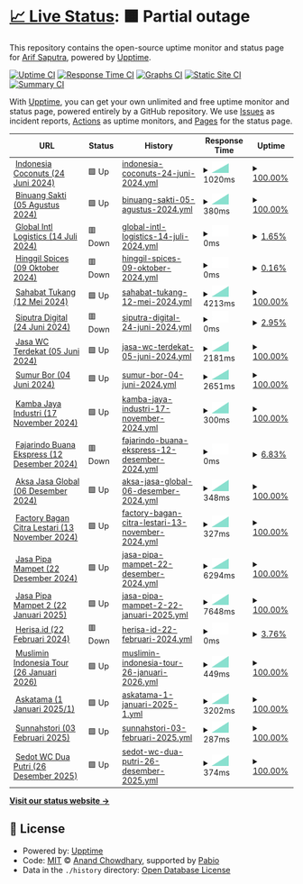 # [📈 Live Status](https://mrays.github.io/status): <!--live status--> **🟧 Partial outage**

This repository contains the open-source uptime monitor and status page for [Arif Saputra](https://mrays.github.io/status), powered by [Upptime](https://github.com/upptime/upptime).

[![Uptime CI](https://github.com/mrays/status/workflows/Uptime%20CI/badge.svg)](https://github.com/mrays/status/actions?query=workflow%3A%22Uptime+CI%22)
[![Response Time CI](https://github.com/mrays/status/workflows/Response%20Time%20CI/badge.svg)](https://github.com/mrays/status/actions?query=workflow%3A%22Response+Time+CI%22)
[![Graphs CI](https://github.com/mrays/status/workflows/Graphs%20CI/badge.svg)](https://github.com/mrays/status/actions?query=workflow%3A%22Graphs+CI%22)
[![Static Site CI](https://github.com/mrays/status/workflows/Static%20Site%20CI/badge.svg)](https://github.com/mrays/status/actions?query=workflow%3A%22Static+Site+CI%22)
[![Summary CI](https://github.com/mrays/status/workflows/Summary%20CI/badge.svg)](https://github.com/mrays/status/actions?query=workflow%3A%22Summary+CI%22)

With [Upptime](https://upptime.js.org), you can get your own unlimited and free uptime monitor and status page, powered entirely by a GitHub repository. We use [Issues](https://github.com/mrays/status/issues) as incident reports, [Actions](https://github.com/mrays/status/actions) as uptime monitors, and [Pages](https://mrays.github.io/status) for the status page.

<!--start: status pages-->
<!-- This summary is generated by Upptime (https://github.com/upptime/upptime) -->
<!-- Do not edit this manually, your changes will be overwritten -->
<!-- prettier-ignore -->
| URL | Status | History | Response Time | Uptime |
| --- | ------ | ------- | ------------- | ------ |
| <img alt="" src="https://icons.duckduckgo.com/ip3/indonesiacoconuts.com.ico" height="13"> [Indonesia Coconuts (24 Juni 2024)](https://indonesiacoconuts.com) | 🟩 Up | [indonesia-coconuts-24-juni-2024.yml](https://github.com/mrays/status/commits/HEAD/history/indonesia-coconuts-24-juni-2024.yml) | <details><summary><img alt="Response time graph" src="./graphs/indonesia-coconuts-24-juni-2024/response-time-week.png" height="20"> 1020ms</summary><br><a href="https://mrays.github.io/status/history/indonesia-coconuts-24-juni-2024"><img alt="Response time 1020" src="https://img.shields.io/endpoint?url=https%3A%2F%2Fraw.githubusercontent.com%2Fmrays%2Fstatus%2FHEAD%2Fapi%2Findonesia-coconuts-24-juni-2024%2Fresponse-time.json"></a><br><a href="https://mrays.github.io/status/history/indonesia-coconuts-24-juni-2024"><img alt="24-hour response time 1020" src="https://img.shields.io/endpoint?url=https%3A%2F%2Fraw.githubusercontent.com%2Fmrays%2Fstatus%2FHEAD%2Fapi%2Findonesia-coconuts-24-juni-2024%2Fresponse-time-day.json"></a><br><a href="https://mrays.github.io/status/history/indonesia-coconuts-24-juni-2024"><img alt="7-day response time 1020" src="https://img.shields.io/endpoint?url=https%3A%2F%2Fraw.githubusercontent.com%2Fmrays%2Fstatus%2FHEAD%2Fapi%2Findonesia-coconuts-24-juni-2024%2Fresponse-time-week.json"></a><br><a href="https://mrays.github.io/status/history/indonesia-coconuts-24-juni-2024"><img alt="30-day response time 1020" src="https://img.shields.io/endpoint?url=https%3A%2F%2Fraw.githubusercontent.com%2Fmrays%2Fstatus%2FHEAD%2Fapi%2Findonesia-coconuts-24-juni-2024%2Fresponse-time-month.json"></a><br><a href="https://mrays.github.io/status/history/indonesia-coconuts-24-juni-2024"><img alt="1-year response time 1020" src="https://img.shields.io/endpoint?url=https%3A%2F%2Fraw.githubusercontent.com%2Fmrays%2Fstatus%2FHEAD%2Fapi%2Findonesia-coconuts-24-juni-2024%2Fresponse-time-year.json"></a></details> | <details><summary><a href="https://mrays.github.io/status/history/indonesia-coconuts-24-juni-2024">100.00%</a></summary><a href="https://mrays.github.io/status/history/indonesia-coconuts-24-juni-2024"><img alt="All-time uptime 100.00%" src="https://img.shields.io/endpoint?url=https%3A%2F%2Fraw.githubusercontent.com%2Fmrays%2Fstatus%2FHEAD%2Fapi%2Findonesia-coconuts-24-juni-2024%2Fuptime.json"></a><br><a href="https://mrays.github.io/status/history/indonesia-coconuts-24-juni-2024"><img alt="24-hour uptime 100.00%" src="https://img.shields.io/endpoint?url=https%3A%2F%2Fraw.githubusercontent.com%2Fmrays%2Fstatus%2FHEAD%2Fapi%2Findonesia-coconuts-24-juni-2024%2Fuptime-day.json"></a><br><a href="https://mrays.github.io/status/history/indonesia-coconuts-24-juni-2024"><img alt="7-day uptime 100.00%" src="https://img.shields.io/endpoint?url=https%3A%2F%2Fraw.githubusercontent.com%2Fmrays%2Fstatus%2FHEAD%2Fapi%2Findonesia-coconuts-24-juni-2024%2Fuptime-week.json"></a><br><a href="https://mrays.github.io/status/history/indonesia-coconuts-24-juni-2024"><img alt="30-day uptime 100.00%" src="https://img.shields.io/endpoint?url=https%3A%2F%2Fraw.githubusercontent.com%2Fmrays%2Fstatus%2FHEAD%2Fapi%2Findonesia-coconuts-24-juni-2024%2Fuptime-month.json"></a><br><a href="https://mrays.github.io/status/history/indonesia-coconuts-24-juni-2024"><img alt="1-year uptime 100.00%" src="https://img.shields.io/endpoint?url=https%3A%2F%2Fraw.githubusercontent.com%2Fmrays%2Fstatus%2FHEAD%2Fapi%2Findonesia-coconuts-24-juni-2024%2Fuptime-year.json"></a></details>
| <img alt="" src="https://icons.duckduckgo.com/ip3/binuangsaktiperkasa.com.ico" height="13"> [Binuang Sakti (05 Agustus 2024)](https://binuangsaktiperkasa.com/) | 🟩 Up | [binuang-sakti-05-agustus-2024.yml](https://github.com/mrays/status/commits/HEAD/history/binuang-sakti-05-agustus-2024.yml) | <details><summary><img alt="Response time graph" src="./graphs/binuang-sakti-05-agustus-2024/response-time-week.png" height="20"> 380ms</summary><br><a href="https://mrays.github.io/status/history/binuang-sakti-05-agustus-2024"><img alt="Response time 380" src="https://img.shields.io/endpoint?url=https%3A%2F%2Fraw.githubusercontent.com%2Fmrays%2Fstatus%2FHEAD%2Fapi%2Fbinuang-sakti-05-agustus-2024%2Fresponse-time.json"></a><br><a href="https://mrays.github.io/status/history/binuang-sakti-05-agustus-2024"><img alt="24-hour response time 380" src="https://img.shields.io/endpoint?url=https%3A%2F%2Fraw.githubusercontent.com%2Fmrays%2Fstatus%2FHEAD%2Fapi%2Fbinuang-sakti-05-agustus-2024%2Fresponse-time-day.json"></a><br><a href="https://mrays.github.io/status/history/binuang-sakti-05-agustus-2024"><img alt="7-day response time 380" src="https://img.shields.io/endpoint?url=https%3A%2F%2Fraw.githubusercontent.com%2Fmrays%2Fstatus%2FHEAD%2Fapi%2Fbinuang-sakti-05-agustus-2024%2Fresponse-time-week.json"></a><br><a href="https://mrays.github.io/status/history/binuang-sakti-05-agustus-2024"><img alt="30-day response time 380" src="https://img.shields.io/endpoint?url=https%3A%2F%2Fraw.githubusercontent.com%2Fmrays%2Fstatus%2FHEAD%2Fapi%2Fbinuang-sakti-05-agustus-2024%2Fresponse-time-month.json"></a><br><a href="https://mrays.github.io/status/history/binuang-sakti-05-agustus-2024"><img alt="1-year response time 380" src="https://img.shields.io/endpoint?url=https%3A%2F%2Fraw.githubusercontent.com%2Fmrays%2Fstatus%2FHEAD%2Fapi%2Fbinuang-sakti-05-agustus-2024%2Fresponse-time-year.json"></a></details> | <details><summary><a href="https://mrays.github.io/status/history/binuang-sakti-05-agustus-2024">100.00%</a></summary><a href="https://mrays.github.io/status/history/binuang-sakti-05-agustus-2024"><img alt="All-time uptime 100.00%" src="https://img.shields.io/endpoint?url=https%3A%2F%2Fraw.githubusercontent.com%2Fmrays%2Fstatus%2FHEAD%2Fapi%2Fbinuang-sakti-05-agustus-2024%2Fuptime.json"></a><br><a href="https://mrays.github.io/status/history/binuang-sakti-05-agustus-2024"><img alt="24-hour uptime 100.00%" src="https://img.shields.io/endpoint?url=https%3A%2F%2Fraw.githubusercontent.com%2Fmrays%2Fstatus%2FHEAD%2Fapi%2Fbinuang-sakti-05-agustus-2024%2Fuptime-day.json"></a><br><a href="https://mrays.github.io/status/history/binuang-sakti-05-agustus-2024"><img alt="7-day uptime 100.00%" src="https://img.shields.io/endpoint?url=https%3A%2F%2Fraw.githubusercontent.com%2Fmrays%2Fstatus%2FHEAD%2Fapi%2Fbinuang-sakti-05-agustus-2024%2Fuptime-week.json"></a><br><a href="https://mrays.github.io/status/history/binuang-sakti-05-agustus-2024"><img alt="30-day uptime 100.00%" src="https://img.shields.io/endpoint?url=https%3A%2F%2Fraw.githubusercontent.com%2Fmrays%2Fstatus%2FHEAD%2Fapi%2Fbinuang-sakti-05-agustus-2024%2Fuptime-month.json"></a><br><a href="https://mrays.github.io/status/history/binuang-sakti-05-agustus-2024"><img alt="1-year uptime 100.00%" src="https://img.shields.io/endpoint?url=https%3A%2F%2Fraw.githubusercontent.com%2Fmrays%2Fstatus%2FHEAD%2Fapi%2Fbinuang-sakti-05-agustus-2024%2Fuptime-year.json"></a></details>
| <img alt="" src="https://icons.duckduckgo.com/ip3/globalintllogistics.com.ico" height="13"> [Global Intl Logistics (14 Juli 2024)](https://globalintllogistics.com) | 🟥 Down | [global-intl-logistics-14-juli-2024.yml](https://github.com/mrays/status/commits/HEAD/history/global-intl-logistics-14-juli-2024.yml) | <details><summary><img alt="Response time graph" src="./graphs/global-intl-logistics-14-juli-2024/response-time-week.png" height="20"> 0ms</summary><br><a href="https://mrays.github.io/status/history/global-intl-logistics-14-juli-2024"><img alt="Response time 0" src="https://img.shields.io/endpoint?url=https%3A%2F%2Fraw.githubusercontent.com%2Fmrays%2Fstatus%2FHEAD%2Fapi%2Fglobal-intl-logistics-14-juli-2024%2Fresponse-time.json"></a><br><a href="https://mrays.github.io/status/history/global-intl-logistics-14-juli-2024"><img alt="24-hour response time 0" src="https://img.shields.io/endpoint?url=https%3A%2F%2Fraw.githubusercontent.com%2Fmrays%2Fstatus%2FHEAD%2Fapi%2Fglobal-intl-logistics-14-juli-2024%2Fresponse-time-day.json"></a><br><a href="https://mrays.github.io/status/history/global-intl-logistics-14-juli-2024"><img alt="7-day response time 0" src="https://img.shields.io/endpoint?url=https%3A%2F%2Fraw.githubusercontent.com%2Fmrays%2Fstatus%2FHEAD%2Fapi%2Fglobal-intl-logistics-14-juli-2024%2Fresponse-time-week.json"></a><br><a href="https://mrays.github.io/status/history/global-intl-logistics-14-juli-2024"><img alt="30-day response time 0" src="https://img.shields.io/endpoint?url=https%3A%2F%2Fraw.githubusercontent.com%2Fmrays%2Fstatus%2FHEAD%2Fapi%2Fglobal-intl-logistics-14-juli-2024%2Fresponse-time-month.json"></a><br><a href="https://mrays.github.io/status/history/global-intl-logistics-14-juli-2024"><img alt="1-year response time 0" src="https://img.shields.io/endpoint?url=https%3A%2F%2Fraw.githubusercontent.com%2Fmrays%2Fstatus%2FHEAD%2Fapi%2Fglobal-intl-logistics-14-juli-2024%2Fresponse-time-year.json"></a></details> | <details><summary><a href="https://mrays.github.io/status/history/global-intl-logistics-14-juli-2024">1.65%</a></summary><a href="https://mrays.github.io/status/history/global-intl-logistics-14-juli-2024"><img alt="All-time uptime 1.65%" src="https://img.shields.io/endpoint?url=https%3A%2F%2Fraw.githubusercontent.com%2Fmrays%2Fstatus%2FHEAD%2Fapi%2Fglobal-intl-logistics-14-juli-2024%2Fuptime.json"></a><br><a href="https://mrays.github.io/status/history/global-intl-logistics-14-juli-2024"><img alt="24-hour uptime 1.65%" src="https://img.shields.io/endpoint?url=https%3A%2F%2Fraw.githubusercontent.com%2Fmrays%2Fstatus%2FHEAD%2Fapi%2Fglobal-intl-logistics-14-juli-2024%2Fuptime-day.json"></a><br><a href="https://mrays.github.io/status/history/global-intl-logistics-14-juli-2024"><img alt="7-day uptime 1.65%" src="https://img.shields.io/endpoint?url=https%3A%2F%2Fraw.githubusercontent.com%2Fmrays%2Fstatus%2FHEAD%2Fapi%2Fglobal-intl-logistics-14-juli-2024%2Fuptime-week.json"></a><br><a href="https://mrays.github.io/status/history/global-intl-logistics-14-juli-2024"><img alt="30-day uptime 1.65%" src="https://img.shields.io/endpoint?url=https%3A%2F%2Fraw.githubusercontent.com%2Fmrays%2Fstatus%2FHEAD%2Fapi%2Fglobal-intl-logistics-14-juli-2024%2Fuptime-month.json"></a><br><a href="https://mrays.github.io/status/history/global-intl-logistics-14-juli-2024"><img alt="1-year uptime 1.65%" src="https://img.shields.io/endpoint?url=https%3A%2F%2Fraw.githubusercontent.com%2Fmrays%2Fstatus%2FHEAD%2Fapi%2Fglobal-intl-logistics-14-juli-2024%2Fuptime-year.json"></a></details>
| <img alt="" src="https://icons.duckduckgo.com/ip3/hinggil-spices.com.ico" height="13"> [Hinggil Spices (09 Oktober 2024)](https://hinggil-spices.com) | 🟥 Down | [hinggil-spices-09-oktober-2024.yml](https://github.com/mrays/status/commits/HEAD/history/hinggil-spices-09-oktober-2024.yml) | <details><summary><img alt="Response time graph" src="./graphs/hinggil-spices-09-oktober-2024/response-time-week.png" height="20"> 0ms</summary><br><a href="https://mrays.github.io/status/history/hinggil-spices-09-oktober-2024"><img alt="Response time 0" src="https://img.shields.io/endpoint?url=https%3A%2F%2Fraw.githubusercontent.com%2Fmrays%2Fstatus%2FHEAD%2Fapi%2Fhinggil-spices-09-oktober-2024%2Fresponse-time.json"></a><br><a href="https://mrays.github.io/status/history/hinggil-spices-09-oktober-2024"><img alt="24-hour response time 0" src="https://img.shields.io/endpoint?url=https%3A%2F%2Fraw.githubusercontent.com%2Fmrays%2Fstatus%2FHEAD%2Fapi%2Fhinggil-spices-09-oktober-2024%2Fresponse-time-day.json"></a><br><a href="https://mrays.github.io/status/history/hinggil-spices-09-oktober-2024"><img alt="7-day response time 0" src="https://img.shields.io/endpoint?url=https%3A%2F%2Fraw.githubusercontent.com%2Fmrays%2Fstatus%2FHEAD%2Fapi%2Fhinggil-spices-09-oktober-2024%2Fresponse-time-week.json"></a><br><a href="https://mrays.github.io/status/history/hinggil-spices-09-oktober-2024"><img alt="30-day response time 0" src="https://img.shields.io/endpoint?url=https%3A%2F%2Fraw.githubusercontent.com%2Fmrays%2Fstatus%2FHEAD%2Fapi%2Fhinggil-spices-09-oktober-2024%2Fresponse-time-month.json"></a><br><a href="https://mrays.github.io/status/history/hinggil-spices-09-oktober-2024"><img alt="1-year response time 0" src="https://img.shields.io/endpoint?url=https%3A%2F%2Fraw.githubusercontent.com%2Fmrays%2Fstatus%2FHEAD%2Fapi%2Fhinggil-spices-09-oktober-2024%2Fresponse-time-year.json"></a></details> | <details><summary><a href="https://mrays.github.io/status/history/hinggil-spices-09-oktober-2024">0.16%</a></summary><a href="https://mrays.github.io/status/history/hinggil-spices-09-oktober-2024"><img alt="All-time uptime 0.16%" src="https://img.shields.io/endpoint?url=https%3A%2F%2Fraw.githubusercontent.com%2Fmrays%2Fstatus%2FHEAD%2Fapi%2Fhinggil-spices-09-oktober-2024%2Fuptime.json"></a><br><a href="https://mrays.github.io/status/history/hinggil-spices-09-oktober-2024"><img alt="24-hour uptime 0.16%" src="https://img.shields.io/endpoint?url=https%3A%2F%2Fraw.githubusercontent.com%2Fmrays%2Fstatus%2FHEAD%2Fapi%2Fhinggil-spices-09-oktober-2024%2Fuptime-day.json"></a><br><a href="https://mrays.github.io/status/history/hinggil-spices-09-oktober-2024"><img alt="7-day uptime 0.16%" src="https://img.shields.io/endpoint?url=https%3A%2F%2Fraw.githubusercontent.com%2Fmrays%2Fstatus%2FHEAD%2Fapi%2Fhinggil-spices-09-oktober-2024%2Fuptime-week.json"></a><br><a href="https://mrays.github.io/status/history/hinggil-spices-09-oktober-2024"><img alt="30-day uptime 0.16%" src="https://img.shields.io/endpoint?url=https%3A%2F%2Fraw.githubusercontent.com%2Fmrays%2Fstatus%2FHEAD%2Fapi%2Fhinggil-spices-09-oktober-2024%2Fuptime-month.json"></a><br><a href="https://mrays.github.io/status/history/hinggil-spices-09-oktober-2024"><img alt="1-year uptime 0.16%" src="https://img.shields.io/endpoint?url=https%3A%2F%2Fraw.githubusercontent.com%2Fmrays%2Fstatus%2FHEAD%2Fapi%2Fhinggil-spices-09-oktober-2024%2Fuptime-year.json"></a></details>
| <img alt="" src="https://icons.duckduckgo.com/ip3/sahabattukang.id.ico" height="13"> [Sahabat Tukang (12 Mei 2024)](https://sahabattukang.id) | 🟩 Up | [sahabat-tukang-12-mei-2024.yml](https://github.com/mrays/status/commits/HEAD/history/sahabat-tukang-12-mei-2024.yml) | <details><summary><img alt="Response time graph" src="./graphs/sahabat-tukang-12-mei-2024/response-time-week.png" height="20"> 4213ms</summary><br><a href="https://mrays.github.io/status/history/sahabat-tukang-12-mei-2024"><img alt="Response time 4213" src="https://img.shields.io/endpoint?url=https%3A%2F%2Fraw.githubusercontent.com%2Fmrays%2Fstatus%2FHEAD%2Fapi%2Fsahabat-tukang-12-mei-2024%2Fresponse-time.json"></a><br><a href="https://mrays.github.io/status/history/sahabat-tukang-12-mei-2024"><img alt="24-hour response time 4213" src="https://img.shields.io/endpoint?url=https%3A%2F%2Fraw.githubusercontent.com%2Fmrays%2Fstatus%2FHEAD%2Fapi%2Fsahabat-tukang-12-mei-2024%2Fresponse-time-day.json"></a><br><a href="https://mrays.github.io/status/history/sahabat-tukang-12-mei-2024"><img alt="7-day response time 4213" src="https://img.shields.io/endpoint?url=https%3A%2F%2Fraw.githubusercontent.com%2Fmrays%2Fstatus%2FHEAD%2Fapi%2Fsahabat-tukang-12-mei-2024%2Fresponse-time-week.json"></a><br><a href="https://mrays.github.io/status/history/sahabat-tukang-12-mei-2024"><img alt="30-day response time 4213" src="https://img.shields.io/endpoint?url=https%3A%2F%2Fraw.githubusercontent.com%2Fmrays%2Fstatus%2FHEAD%2Fapi%2Fsahabat-tukang-12-mei-2024%2Fresponse-time-month.json"></a><br><a href="https://mrays.github.io/status/history/sahabat-tukang-12-mei-2024"><img alt="1-year response time 4213" src="https://img.shields.io/endpoint?url=https%3A%2F%2Fraw.githubusercontent.com%2Fmrays%2Fstatus%2FHEAD%2Fapi%2Fsahabat-tukang-12-mei-2024%2Fresponse-time-year.json"></a></details> | <details><summary><a href="https://mrays.github.io/status/history/sahabat-tukang-12-mei-2024">100.00%</a></summary><a href="https://mrays.github.io/status/history/sahabat-tukang-12-mei-2024"><img alt="All-time uptime 100.00%" src="https://img.shields.io/endpoint?url=https%3A%2F%2Fraw.githubusercontent.com%2Fmrays%2Fstatus%2FHEAD%2Fapi%2Fsahabat-tukang-12-mei-2024%2Fuptime.json"></a><br><a href="https://mrays.github.io/status/history/sahabat-tukang-12-mei-2024"><img alt="24-hour uptime 100.00%" src="https://img.shields.io/endpoint?url=https%3A%2F%2Fraw.githubusercontent.com%2Fmrays%2Fstatus%2FHEAD%2Fapi%2Fsahabat-tukang-12-mei-2024%2Fuptime-day.json"></a><br><a href="https://mrays.github.io/status/history/sahabat-tukang-12-mei-2024"><img alt="7-day uptime 100.00%" src="https://img.shields.io/endpoint?url=https%3A%2F%2Fraw.githubusercontent.com%2Fmrays%2Fstatus%2FHEAD%2Fapi%2Fsahabat-tukang-12-mei-2024%2Fuptime-week.json"></a><br><a href="https://mrays.github.io/status/history/sahabat-tukang-12-mei-2024"><img alt="30-day uptime 100.00%" src="https://img.shields.io/endpoint?url=https%3A%2F%2Fraw.githubusercontent.com%2Fmrays%2Fstatus%2FHEAD%2Fapi%2Fsahabat-tukang-12-mei-2024%2Fuptime-month.json"></a><br><a href="https://mrays.github.io/status/history/sahabat-tukang-12-mei-2024"><img alt="1-year uptime 100.00%" src="https://img.shields.io/endpoint?url=https%3A%2F%2Fraw.githubusercontent.com%2Fmrays%2Fstatus%2FHEAD%2Fapi%2Fsahabat-tukang-12-mei-2024%2Fuptime-year.json"></a></details>
| <img alt="" src="https://icons.duckduckgo.com/ip3/siputra.digital.ico" height="13"> [Siputra Digital (24 Juni 2024)](https://siputra.digital/) | 🟥 Down | [siputra-digital-24-juni-2024.yml](https://github.com/mrays/status/commits/HEAD/history/siputra-digital-24-juni-2024.yml) | <details><summary><img alt="Response time graph" src="./graphs/siputra-digital-24-juni-2024/response-time-week.png" height="20"> 0ms</summary><br><a href="https://mrays.github.io/status/history/siputra-digital-24-juni-2024"><img alt="Response time 0" src="https://img.shields.io/endpoint?url=https%3A%2F%2Fraw.githubusercontent.com%2Fmrays%2Fstatus%2FHEAD%2Fapi%2Fsiputra-digital-24-juni-2024%2Fresponse-time.json"></a><br><a href="https://mrays.github.io/status/history/siputra-digital-24-juni-2024"><img alt="24-hour response time 0" src="https://img.shields.io/endpoint?url=https%3A%2F%2Fraw.githubusercontent.com%2Fmrays%2Fstatus%2FHEAD%2Fapi%2Fsiputra-digital-24-juni-2024%2Fresponse-time-day.json"></a><br><a href="https://mrays.github.io/status/history/siputra-digital-24-juni-2024"><img alt="7-day response time 0" src="https://img.shields.io/endpoint?url=https%3A%2F%2Fraw.githubusercontent.com%2Fmrays%2Fstatus%2FHEAD%2Fapi%2Fsiputra-digital-24-juni-2024%2Fresponse-time-week.json"></a><br><a href="https://mrays.github.io/status/history/siputra-digital-24-juni-2024"><img alt="30-day response time 0" src="https://img.shields.io/endpoint?url=https%3A%2F%2Fraw.githubusercontent.com%2Fmrays%2Fstatus%2FHEAD%2Fapi%2Fsiputra-digital-24-juni-2024%2Fresponse-time-month.json"></a><br><a href="https://mrays.github.io/status/history/siputra-digital-24-juni-2024"><img alt="1-year response time 0" src="https://img.shields.io/endpoint?url=https%3A%2F%2Fraw.githubusercontent.com%2Fmrays%2Fstatus%2FHEAD%2Fapi%2Fsiputra-digital-24-juni-2024%2Fresponse-time-year.json"></a></details> | <details><summary><a href="https://mrays.github.io/status/history/siputra-digital-24-juni-2024">2.95%</a></summary><a href="https://mrays.github.io/status/history/siputra-digital-24-juni-2024"><img alt="All-time uptime 2.95%" src="https://img.shields.io/endpoint?url=https%3A%2F%2Fraw.githubusercontent.com%2Fmrays%2Fstatus%2FHEAD%2Fapi%2Fsiputra-digital-24-juni-2024%2Fuptime.json"></a><br><a href="https://mrays.github.io/status/history/siputra-digital-24-juni-2024"><img alt="24-hour uptime 2.95%" src="https://img.shields.io/endpoint?url=https%3A%2F%2Fraw.githubusercontent.com%2Fmrays%2Fstatus%2FHEAD%2Fapi%2Fsiputra-digital-24-juni-2024%2Fuptime-day.json"></a><br><a href="https://mrays.github.io/status/history/siputra-digital-24-juni-2024"><img alt="7-day uptime 2.95%" src="https://img.shields.io/endpoint?url=https%3A%2F%2Fraw.githubusercontent.com%2Fmrays%2Fstatus%2FHEAD%2Fapi%2Fsiputra-digital-24-juni-2024%2Fuptime-week.json"></a><br><a href="https://mrays.github.io/status/history/siputra-digital-24-juni-2024"><img alt="30-day uptime 2.95%" src="https://img.shields.io/endpoint?url=https%3A%2F%2Fraw.githubusercontent.com%2Fmrays%2Fstatus%2FHEAD%2Fapi%2Fsiputra-digital-24-juni-2024%2Fuptime-month.json"></a><br><a href="https://mrays.github.io/status/history/siputra-digital-24-juni-2024"><img alt="1-year uptime 2.95%" src="https://img.shields.io/endpoint?url=https%3A%2F%2Fraw.githubusercontent.com%2Fmrays%2Fstatus%2FHEAD%2Fapi%2Fsiputra-digital-24-juni-2024%2Fuptime-year.json"></a></details>
| <img alt="" src="https://icons.duckduckgo.com/ip3/jasasedotwcterdekat.id.ico" height="13"> [Jasa WC Terdekat (05 Juni 2024)](https://jasasedotwcterdekat.id/) | 🟩 Up | [jasa-wc-terdekat-05-juni-2024.yml](https://github.com/mrays/status/commits/HEAD/history/jasa-wc-terdekat-05-juni-2024.yml) | <details><summary><img alt="Response time graph" src="./graphs/jasa-wc-terdekat-05-juni-2024/response-time-week.png" height="20"> 2181ms</summary><br><a href="https://mrays.github.io/status/history/jasa-wc-terdekat-05-juni-2024"><img alt="Response time 2181" src="https://img.shields.io/endpoint?url=https%3A%2F%2Fraw.githubusercontent.com%2Fmrays%2Fstatus%2FHEAD%2Fapi%2Fjasa-wc-terdekat-05-juni-2024%2Fresponse-time.json"></a><br><a href="https://mrays.github.io/status/history/jasa-wc-terdekat-05-juni-2024"><img alt="24-hour response time 2181" src="https://img.shields.io/endpoint?url=https%3A%2F%2Fraw.githubusercontent.com%2Fmrays%2Fstatus%2FHEAD%2Fapi%2Fjasa-wc-terdekat-05-juni-2024%2Fresponse-time-day.json"></a><br><a href="https://mrays.github.io/status/history/jasa-wc-terdekat-05-juni-2024"><img alt="7-day response time 2181" src="https://img.shields.io/endpoint?url=https%3A%2F%2Fraw.githubusercontent.com%2Fmrays%2Fstatus%2FHEAD%2Fapi%2Fjasa-wc-terdekat-05-juni-2024%2Fresponse-time-week.json"></a><br><a href="https://mrays.github.io/status/history/jasa-wc-terdekat-05-juni-2024"><img alt="30-day response time 2181" src="https://img.shields.io/endpoint?url=https%3A%2F%2Fraw.githubusercontent.com%2Fmrays%2Fstatus%2FHEAD%2Fapi%2Fjasa-wc-terdekat-05-juni-2024%2Fresponse-time-month.json"></a><br><a href="https://mrays.github.io/status/history/jasa-wc-terdekat-05-juni-2024"><img alt="1-year response time 2181" src="https://img.shields.io/endpoint?url=https%3A%2F%2Fraw.githubusercontent.com%2Fmrays%2Fstatus%2FHEAD%2Fapi%2Fjasa-wc-terdekat-05-juni-2024%2Fresponse-time-year.json"></a></details> | <details><summary><a href="https://mrays.github.io/status/history/jasa-wc-terdekat-05-juni-2024">100.00%</a></summary><a href="https://mrays.github.io/status/history/jasa-wc-terdekat-05-juni-2024"><img alt="All-time uptime 100.00%" src="https://img.shields.io/endpoint?url=https%3A%2F%2Fraw.githubusercontent.com%2Fmrays%2Fstatus%2FHEAD%2Fapi%2Fjasa-wc-terdekat-05-juni-2024%2Fuptime.json"></a><br><a href="https://mrays.github.io/status/history/jasa-wc-terdekat-05-juni-2024"><img alt="24-hour uptime 100.00%" src="https://img.shields.io/endpoint?url=https%3A%2F%2Fraw.githubusercontent.com%2Fmrays%2Fstatus%2FHEAD%2Fapi%2Fjasa-wc-terdekat-05-juni-2024%2Fuptime-day.json"></a><br><a href="https://mrays.github.io/status/history/jasa-wc-terdekat-05-juni-2024"><img alt="7-day uptime 100.00%" src="https://img.shields.io/endpoint?url=https%3A%2F%2Fraw.githubusercontent.com%2Fmrays%2Fstatus%2FHEAD%2Fapi%2Fjasa-wc-terdekat-05-juni-2024%2Fuptime-week.json"></a><br><a href="https://mrays.github.io/status/history/jasa-wc-terdekat-05-juni-2024"><img alt="30-day uptime 100.00%" src="https://img.shields.io/endpoint?url=https%3A%2F%2Fraw.githubusercontent.com%2Fmrays%2Fstatus%2FHEAD%2Fapi%2Fjasa-wc-terdekat-05-juni-2024%2Fuptime-month.json"></a><br><a href="https://mrays.github.io/status/history/jasa-wc-terdekat-05-juni-2024"><img alt="1-year uptime 100.00%" src="https://img.shields.io/endpoint?url=https%3A%2F%2Fraw.githubusercontent.com%2Fmrays%2Fstatus%2FHEAD%2Fapi%2Fjasa-wc-terdekat-05-juni-2024%2Fuptime-year.json"></a></details>
| <img alt="" src="https://icons.duckduckgo.com/ip3/sumur-bor.com.ico" height="13"> [Sumur Bor (04 Juni 2024)](https://sumur-bor.com/) | 🟩 Up | [sumur-bor-04-juni-2024.yml](https://github.com/mrays/status/commits/HEAD/history/sumur-bor-04-juni-2024.yml) | <details><summary><img alt="Response time graph" src="./graphs/sumur-bor-04-juni-2024/response-time-week.png" height="20"> 2651ms</summary><br><a href="https://mrays.github.io/status/history/sumur-bor-04-juni-2024"><img alt="Response time 2651" src="https://img.shields.io/endpoint?url=https%3A%2F%2Fraw.githubusercontent.com%2Fmrays%2Fstatus%2FHEAD%2Fapi%2Fsumur-bor-04-juni-2024%2Fresponse-time.json"></a><br><a href="https://mrays.github.io/status/history/sumur-bor-04-juni-2024"><img alt="24-hour response time 2651" src="https://img.shields.io/endpoint?url=https%3A%2F%2Fraw.githubusercontent.com%2Fmrays%2Fstatus%2FHEAD%2Fapi%2Fsumur-bor-04-juni-2024%2Fresponse-time-day.json"></a><br><a href="https://mrays.github.io/status/history/sumur-bor-04-juni-2024"><img alt="7-day response time 2651" src="https://img.shields.io/endpoint?url=https%3A%2F%2Fraw.githubusercontent.com%2Fmrays%2Fstatus%2FHEAD%2Fapi%2Fsumur-bor-04-juni-2024%2Fresponse-time-week.json"></a><br><a href="https://mrays.github.io/status/history/sumur-bor-04-juni-2024"><img alt="30-day response time 2651" src="https://img.shields.io/endpoint?url=https%3A%2F%2Fraw.githubusercontent.com%2Fmrays%2Fstatus%2FHEAD%2Fapi%2Fsumur-bor-04-juni-2024%2Fresponse-time-month.json"></a><br><a href="https://mrays.github.io/status/history/sumur-bor-04-juni-2024"><img alt="1-year response time 2651" src="https://img.shields.io/endpoint?url=https%3A%2F%2Fraw.githubusercontent.com%2Fmrays%2Fstatus%2FHEAD%2Fapi%2Fsumur-bor-04-juni-2024%2Fresponse-time-year.json"></a></details> | <details><summary><a href="https://mrays.github.io/status/history/sumur-bor-04-juni-2024">100.00%</a></summary><a href="https://mrays.github.io/status/history/sumur-bor-04-juni-2024"><img alt="All-time uptime 100.00%" src="https://img.shields.io/endpoint?url=https%3A%2F%2Fraw.githubusercontent.com%2Fmrays%2Fstatus%2FHEAD%2Fapi%2Fsumur-bor-04-juni-2024%2Fuptime.json"></a><br><a href="https://mrays.github.io/status/history/sumur-bor-04-juni-2024"><img alt="24-hour uptime 100.00%" src="https://img.shields.io/endpoint?url=https%3A%2F%2Fraw.githubusercontent.com%2Fmrays%2Fstatus%2FHEAD%2Fapi%2Fsumur-bor-04-juni-2024%2Fuptime-day.json"></a><br><a href="https://mrays.github.io/status/history/sumur-bor-04-juni-2024"><img alt="7-day uptime 100.00%" src="https://img.shields.io/endpoint?url=https%3A%2F%2Fraw.githubusercontent.com%2Fmrays%2Fstatus%2FHEAD%2Fapi%2Fsumur-bor-04-juni-2024%2Fuptime-week.json"></a><br><a href="https://mrays.github.io/status/history/sumur-bor-04-juni-2024"><img alt="30-day uptime 100.00%" src="https://img.shields.io/endpoint?url=https%3A%2F%2Fraw.githubusercontent.com%2Fmrays%2Fstatus%2FHEAD%2Fapi%2Fsumur-bor-04-juni-2024%2Fuptime-month.json"></a><br><a href="https://mrays.github.io/status/history/sumur-bor-04-juni-2024"><img alt="1-year uptime 100.00%" src="https://img.shields.io/endpoint?url=https%3A%2F%2Fraw.githubusercontent.com%2Fmrays%2Fstatus%2FHEAD%2Fapi%2Fsumur-bor-04-juni-2024%2Fuptime-year.json"></a></details>
| <img alt="" src="https://icons.duckduckgo.com/ip3/kambajayaindustri.com.ico" height="13"> [Kamba Jaya Industri (17 November 2024)](https://kambajayaindustri.com/) | 🟩 Up | [kamba-jaya-industri-17-november-2024.yml](https://github.com/mrays/status/commits/HEAD/history/kamba-jaya-industri-17-november-2024.yml) | <details><summary><img alt="Response time graph" src="./graphs/kamba-jaya-industri-17-november-2024/response-time-week.png" height="20"> 300ms</summary><br><a href="https://mrays.github.io/status/history/kamba-jaya-industri-17-november-2024"><img alt="Response time 300" src="https://img.shields.io/endpoint?url=https%3A%2F%2Fraw.githubusercontent.com%2Fmrays%2Fstatus%2FHEAD%2Fapi%2Fkamba-jaya-industri-17-november-2024%2Fresponse-time.json"></a><br><a href="https://mrays.github.io/status/history/kamba-jaya-industri-17-november-2024"><img alt="24-hour response time 300" src="https://img.shields.io/endpoint?url=https%3A%2F%2Fraw.githubusercontent.com%2Fmrays%2Fstatus%2FHEAD%2Fapi%2Fkamba-jaya-industri-17-november-2024%2Fresponse-time-day.json"></a><br><a href="https://mrays.github.io/status/history/kamba-jaya-industri-17-november-2024"><img alt="7-day response time 300" src="https://img.shields.io/endpoint?url=https%3A%2F%2Fraw.githubusercontent.com%2Fmrays%2Fstatus%2FHEAD%2Fapi%2Fkamba-jaya-industri-17-november-2024%2Fresponse-time-week.json"></a><br><a href="https://mrays.github.io/status/history/kamba-jaya-industri-17-november-2024"><img alt="30-day response time 300" src="https://img.shields.io/endpoint?url=https%3A%2F%2Fraw.githubusercontent.com%2Fmrays%2Fstatus%2FHEAD%2Fapi%2Fkamba-jaya-industri-17-november-2024%2Fresponse-time-month.json"></a><br><a href="https://mrays.github.io/status/history/kamba-jaya-industri-17-november-2024"><img alt="1-year response time 300" src="https://img.shields.io/endpoint?url=https%3A%2F%2Fraw.githubusercontent.com%2Fmrays%2Fstatus%2FHEAD%2Fapi%2Fkamba-jaya-industri-17-november-2024%2Fresponse-time-year.json"></a></details> | <details><summary><a href="https://mrays.github.io/status/history/kamba-jaya-industri-17-november-2024">100.00%</a></summary><a href="https://mrays.github.io/status/history/kamba-jaya-industri-17-november-2024"><img alt="All-time uptime 100.00%" src="https://img.shields.io/endpoint?url=https%3A%2F%2Fraw.githubusercontent.com%2Fmrays%2Fstatus%2FHEAD%2Fapi%2Fkamba-jaya-industri-17-november-2024%2Fuptime.json"></a><br><a href="https://mrays.github.io/status/history/kamba-jaya-industri-17-november-2024"><img alt="24-hour uptime 100.00%" src="https://img.shields.io/endpoint?url=https%3A%2F%2Fraw.githubusercontent.com%2Fmrays%2Fstatus%2FHEAD%2Fapi%2Fkamba-jaya-industri-17-november-2024%2Fuptime-day.json"></a><br><a href="https://mrays.github.io/status/history/kamba-jaya-industri-17-november-2024"><img alt="7-day uptime 100.00%" src="https://img.shields.io/endpoint?url=https%3A%2F%2Fraw.githubusercontent.com%2Fmrays%2Fstatus%2FHEAD%2Fapi%2Fkamba-jaya-industri-17-november-2024%2Fuptime-week.json"></a><br><a href="https://mrays.github.io/status/history/kamba-jaya-industri-17-november-2024"><img alt="30-day uptime 100.00%" src="https://img.shields.io/endpoint?url=https%3A%2F%2Fraw.githubusercontent.com%2Fmrays%2Fstatus%2FHEAD%2Fapi%2Fkamba-jaya-industri-17-november-2024%2Fuptime-month.json"></a><br><a href="https://mrays.github.io/status/history/kamba-jaya-industri-17-november-2024"><img alt="1-year uptime 100.00%" src="https://img.shields.io/endpoint?url=https%3A%2F%2Fraw.githubusercontent.com%2Fmrays%2Fstatus%2FHEAD%2Fapi%2Fkamba-jaya-industri-17-november-2024%2Fuptime-year.json"></a></details>
| <img alt="" src="https://icons.duckduckgo.com/ip3/pt.fajarindobuanaexpress.com.ico" height="13"> [Fajarindo Buana Ekspress (12 Desember 2024)](https://pt.fajarindobuanaexpress.com/) | 🟥 Down | [fajarindo-buana-ekspress-12-desember-2024.yml](https://github.com/mrays/status/commits/HEAD/history/fajarindo-buana-ekspress-12-desember-2024.yml) | <details><summary><img alt="Response time graph" src="./graphs/fajarindo-buana-ekspress-12-desember-2024/response-time-week.png" height="20"> 0ms</summary><br><a href="https://mrays.github.io/status/history/fajarindo-buana-ekspress-12-desember-2024"><img alt="Response time 0" src="https://img.shields.io/endpoint?url=https%3A%2F%2Fraw.githubusercontent.com%2Fmrays%2Fstatus%2FHEAD%2Fapi%2Ffajarindo-buana-ekspress-12-desember-2024%2Fresponse-time.json"></a><br><a href="https://mrays.github.io/status/history/fajarindo-buana-ekspress-12-desember-2024"><img alt="24-hour response time 0" src="https://img.shields.io/endpoint?url=https%3A%2F%2Fraw.githubusercontent.com%2Fmrays%2Fstatus%2FHEAD%2Fapi%2Ffajarindo-buana-ekspress-12-desember-2024%2Fresponse-time-day.json"></a><br><a href="https://mrays.github.io/status/history/fajarindo-buana-ekspress-12-desember-2024"><img alt="7-day response time 0" src="https://img.shields.io/endpoint?url=https%3A%2F%2Fraw.githubusercontent.com%2Fmrays%2Fstatus%2FHEAD%2Fapi%2Ffajarindo-buana-ekspress-12-desember-2024%2Fresponse-time-week.json"></a><br><a href="https://mrays.github.io/status/history/fajarindo-buana-ekspress-12-desember-2024"><img alt="30-day response time 0" src="https://img.shields.io/endpoint?url=https%3A%2F%2Fraw.githubusercontent.com%2Fmrays%2Fstatus%2FHEAD%2Fapi%2Ffajarindo-buana-ekspress-12-desember-2024%2Fresponse-time-month.json"></a><br><a href="https://mrays.github.io/status/history/fajarindo-buana-ekspress-12-desember-2024"><img alt="1-year response time 0" src="https://img.shields.io/endpoint?url=https%3A%2F%2Fraw.githubusercontent.com%2Fmrays%2Fstatus%2FHEAD%2Fapi%2Ffajarindo-buana-ekspress-12-desember-2024%2Fresponse-time-year.json"></a></details> | <details><summary><a href="https://mrays.github.io/status/history/fajarindo-buana-ekspress-12-desember-2024">6.83%</a></summary><a href="https://mrays.github.io/status/history/fajarindo-buana-ekspress-12-desember-2024"><img alt="All-time uptime 6.83%" src="https://img.shields.io/endpoint?url=https%3A%2F%2Fraw.githubusercontent.com%2Fmrays%2Fstatus%2FHEAD%2Fapi%2Ffajarindo-buana-ekspress-12-desember-2024%2Fuptime.json"></a><br><a href="https://mrays.github.io/status/history/fajarindo-buana-ekspress-12-desember-2024"><img alt="24-hour uptime 6.83%" src="https://img.shields.io/endpoint?url=https%3A%2F%2Fraw.githubusercontent.com%2Fmrays%2Fstatus%2FHEAD%2Fapi%2Ffajarindo-buana-ekspress-12-desember-2024%2Fuptime-day.json"></a><br><a href="https://mrays.github.io/status/history/fajarindo-buana-ekspress-12-desember-2024"><img alt="7-day uptime 6.83%" src="https://img.shields.io/endpoint?url=https%3A%2F%2Fraw.githubusercontent.com%2Fmrays%2Fstatus%2FHEAD%2Fapi%2Ffajarindo-buana-ekspress-12-desember-2024%2Fuptime-week.json"></a><br><a href="https://mrays.github.io/status/history/fajarindo-buana-ekspress-12-desember-2024"><img alt="30-day uptime 6.83%" src="https://img.shields.io/endpoint?url=https%3A%2F%2Fraw.githubusercontent.com%2Fmrays%2Fstatus%2FHEAD%2Fapi%2Ffajarindo-buana-ekspress-12-desember-2024%2Fuptime-month.json"></a><br><a href="https://mrays.github.io/status/history/fajarindo-buana-ekspress-12-desember-2024"><img alt="1-year uptime 6.83%" src="https://img.shields.io/endpoint?url=https%3A%2F%2Fraw.githubusercontent.com%2Fmrays%2Fstatus%2FHEAD%2Fapi%2Ffajarindo-buana-ekspress-12-desember-2024%2Fuptime-year.json"></a></details>
| <img alt="" src="https://icons.duckduckgo.com/ip3/aksajasaglobal.com.ico" height="13"> [Aksa Jasa Global (06 Desember 2024)](https://aksajasaglobal.com/) | 🟩 Up | [aksa-jasa-global-06-desember-2024.yml](https://github.com/mrays/status/commits/HEAD/history/aksa-jasa-global-06-desember-2024.yml) | <details><summary><img alt="Response time graph" src="./graphs/aksa-jasa-global-06-desember-2024/response-time-week.png" height="20"> 348ms</summary><br><a href="https://mrays.github.io/status/history/aksa-jasa-global-06-desember-2024"><img alt="Response time 348" src="https://img.shields.io/endpoint?url=https%3A%2F%2Fraw.githubusercontent.com%2Fmrays%2Fstatus%2FHEAD%2Fapi%2Faksa-jasa-global-06-desember-2024%2Fresponse-time.json"></a><br><a href="https://mrays.github.io/status/history/aksa-jasa-global-06-desember-2024"><img alt="24-hour response time 348" src="https://img.shields.io/endpoint?url=https%3A%2F%2Fraw.githubusercontent.com%2Fmrays%2Fstatus%2FHEAD%2Fapi%2Faksa-jasa-global-06-desember-2024%2Fresponse-time-day.json"></a><br><a href="https://mrays.github.io/status/history/aksa-jasa-global-06-desember-2024"><img alt="7-day response time 348" src="https://img.shields.io/endpoint?url=https%3A%2F%2Fraw.githubusercontent.com%2Fmrays%2Fstatus%2FHEAD%2Fapi%2Faksa-jasa-global-06-desember-2024%2Fresponse-time-week.json"></a><br><a href="https://mrays.github.io/status/history/aksa-jasa-global-06-desember-2024"><img alt="30-day response time 348" src="https://img.shields.io/endpoint?url=https%3A%2F%2Fraw.githubusercontent.com%2Fmrays%2Fstatus%2FHEAD%2Fapi%2Faksa-jasa-global-06-desember-2024%2Fresponse-time-month.json"></a><br><a href="https://mrays.github.io/status/history/aksa-jasa-global-06-desember-2024"><img alt="1-year response time 348" src="https://img.shields.io/endpoint?url=https%3A%2F%2Fraw.githubusercontent.com%2Fmrays%2Fstatus%2FHEAD%2Fapi%2Faksa-jasa-global-06-desember-2024%2Fresponse-time-year.json"></a></details> | <details><summary><a href="https://mrays.github.io/status/history/aksa-jasa-global-06-desember-2024">100.00%</a></summary><a href="https://mrays.github.io/status/history/aksa-jasa-global-06-desember-2024"><img alt="All-time uptime 100.00%" src="https://img.shields.io/endpoint?url=https%3A%2F%2Fraw.githubusercontent.com%2Fmrays%2Fstatus%2FHEAD%2Fapi%2Faksa-jasa-global-06-desember-2024%2Fuptime.json"></a><br><a href="https://mrays.github.io/status/history/aksa-jasa-global-06-desember-2024"><img alt="24-hour uptime 100.00%" src="https://img.shields.io/endpoint?url=https%3A%2F%2Fraw.githubusercontent.com%2Fmrays%2Fstatus%2FHEAD%2Fapi%2Faksa-jasa-global-06-desember-2024%2Fuptime-day.json"></a><br><a href="https://mrays.github.io/status/history/aksa-jasa-global-06-desember-2024"><img alt="7-day uptime 100.00%" src="https://img.shields.io/endpoint?url=https%3A%2F%2Fraw.githubusercontent.com%2Fmrays%2Fstatus%2FHEAD%2Fapi%2Faksa-jasa-global-06-desember-2024%2Fuptime-week.json"></a><br><a href="https://mrays.github.io/status/history/aksa-jasa-global-06-desember-2024"><img alt="30-day uptime 100.00%" src="https://img.shields.io/endpoint?url=https%3A%2F%2Fraw.githubusercontent.com%2Fmrays%2Fstatus%2FHEAD%2Fapi%2Faksa-jasa-global-06-desember-2024%2Fuptime-month.json"></a><br><a href="https://mrays.github.io/status/history/aksa-jasa-global-06-desember-2024"><img alt="1-year uptime 100.00%" src="https://img.shields.io/endpoint?url=https%3A%2F%2Fraw.githubusercontent.com%2Fmrays%2Fstatus%2FHEAD%2Fapi%2Faksa-jasa-global-06-desember-2024%2Fuptime-year.json"></a></details>
| <img alt="" src="https://icons.duckduckgo.com/ip3/factorybagancitralestari.com.ico" height="13"> [Factory Bagan Citra Lestari (13 November 2024)](https://factorybagancitralestari.com) | 🟩 Up | [factory-bagan-citra-lestari-13-november-2024.yml](https://github.com/mrays/status/commits/HEAD/history/factory-bagan-citra-lestari-13-november-2024.yml) | <details><summary><img alt="Response time graph" src="./graphs/factory-bagan-citra-lestari-13-november-2024/response-time-week.png" height="20"> 327ms</summary><br><a href="https://mrays.github.io/status/history/factory-bagan-citra-lestari-13-november-2024"><img alt="Response time 327" src="https://img.shields.io/endpoint?url=https%3A%2F%2Fraw.githubusercontent.com%2Fmrays%2Fstatus%2FHEAD%2Fapi%2Ffactory-bagan-citra-lestari-13-november-2024%2Fresponse-time.json"></a><br><a href="https://mrays.github.io/status/history/factory-bagan-citra-lestari-13-november-2024"><img alt="24-hour response time 327" src="https://img.shields.io/endpoint?url=https%3A%2F%2Fraw.githubusercontent.com%2Fmrays%2Fstatus%2FHEAD%2Fapi%2Ffactory-bagan-citra-lestari-13-november-2024%2Fresponse-time-day.json"></a><br><a href="https://mrays.github.io/status/history/factory-bagan-citra-lestari-13-november-2024"><img alt="7-day response time 327" src="https://img.shields.io/endpoint?url=https%3A%2F%2Fraw.githubusercontent.com%2Fmrays%2Fstatus%2FHEAD%2Fapi%2Ffactory-bagan-citra-lestari-13-november-2024%2Fresponse-time-week.json"></a><br><a href="https://mrays.github.io/status/history/factory-bagan-citra-lestari-13-november-2024"><img alt="30-day response time 327" src="https://img.shields.io/endpoint?url=https%3A%2F%2Fraw.githubusercontent.com%2Fmrays%2Fstatus%2FHEAD%2Fapi%2Ffactory-bagan-citra-lestari-13-november-2024%2Fresponse-time-month.json"></a><br><a href="https://mrays.github.io/status/history/factory-bagan-citra-lestari-13-november-2024"><img alt="1-year response time 327" src="https://img.shields.io/endpoint?url=https%3A%2F%2Fraw.githubusercontent.com%2Fmrays%2Fstatus%2FHEAD%2Fapi%2Ffactory-bagan-citra-lestari-13-november-2024%2Fresponse-time-year.json"></a></details> | <details><summary><a href="https://mrays.github.io/status/history/factory-bagan-citra-lestari-13-november-2024">100.00%</a></summary><a href="https://mrays.github.io/status/history/factory-bagan-citra-lestari-13-november-2024"><img alt="All-time uptime 100.00%" src="https://img.shields.io/endpoint?url=https%3A%2F%2Fraw.githubusercontent.com%2Fmrays%2Fstatus%2FHEAD%2Fapi%2Ffactory-bagan-citra-lestari-13-november-2024%2Fuptime.json"></a><br><a href="https://mrays.github.io/status/history/factory-bagan-citra-lestari-13-november-2024"><img alt="24-hour uptime 100.00%" src="https://img.shields.io/endpoint?url=https%3A%2F%2Fraw.githubusercontent.com%2Fmrays%2Fstatus%2FHEAD%2Fapi%2Ffactory-bagan-citra-lestari-13-november-2024%2Fuptime-day.json"></a><br><a href="https://mrays.github.io/status/history/factory-bagan-citra-lestari-13-november-2024"><img alt="7-day uptime 100.00%" src="https://img.shields.io/endpoint?url=https%3A%2F%2Fraw.githubusercontent.com%2Fmrays%2Fstatus%2FHEAD%2Fapi%2Ffactory-bagan-citra-lestari-13-november-2024%2Fuptime-week.json"></a><br><a href="https://mrays.github.io/status/history/factory-bagan-citra-lestari-13-november-2024"><img alt="30-day uptime 100.00%" src="https://img.shields.io/endpoint?url=https%3A%2F%2Fraw.githubusercontent.com%2Fmrays%2Fstatus%2FHEAD%2Fapi%2Ffactory-bagan-citra-lestari-13-november-2024%2Fuptime-month.json"></a><br><a href="https://mrays.github.io/status/history/factory-bagan-citra-lestari-13-november-2024"><img alt="1-year uptime 100.00%" src="https://img.shields.io/endpoint?url=https%3A%2F%2Fraw.githubusercontent.com%2Fmrays%2Fstatus%2FHEAD%2Fapi%2Ffactory-bagan-citra-lestari-13-november-2024%2Fuptime-year.json"></a></details>
| <img alt="" src="https://icons.duckduckgo.com/ip3/jasapipamampetkediri.site.ico" height="13"> [Jasa Pipa Mampet (22 Desember 2024)](https://jasapipamampetkediri.site/) | 🟩 Up | [jasa-pipa-mampet-22-desember-2024.yml](https://github.com/mrays/status/commits/HEAD/history/jasa-pipa-mampet-22-desember-2024.yml) | <details><summary><img alt="Response time graph" src="./graphs/jasa-pipa-mampet-22-desember-2024/response-time-week.png" height="20"> 6294ms</summary><br><a href="https://mrays.github.io/status/history/jasa-pipa-mampet-22-desember-2024"><img alt="Response time 6294" src="https://img.shields.io/endpoint?url=https%3A%2F%2Fraw.githubusercontent.com%2Fmrays%2Fstatus%2FHEAD%2Fapi%2Fjasa-pipa-mampet-22-desember-2024%2Fresponse-time.json"></a><br><a href="https://mrays.github.io/status/history/jasa-pipa-mampet-22-desember-2024"><img alt="24-hour response time 6294" src="https://img.shields.io/endpoint?url=https%3A%2F%2Fraw.githubusercontent.com%2Fmrays%2Fstatus%2FHEAD%2Fapi%2Fjasa-pipa-mampet-22-desember-2024%2Fresponse-time-day.json"></a><br><a href="https://mrays.github.io/status/history/jasa-pipa-mampet-22-desember-2024"><img alt="7-day response time 6294" src="https://img.shields.io/endpoint?url=https%3A%2F%2Fraw.githubusercontent.com%2Fmrays%2Fstatus%2FHEAD%2Fapi%2Fjasa-pipa-mampet-22-desember-2024%2Fresponse-time-week.json"></a><br><a href="https://mrays.github.io/status/history/jasa-pipa-mampet-22-desember-2024"><img alt="30-day response time 6294" src="https://img.shields.io/endpoint?url=https%3A%2F%2Fraw.githubusercontent.com%2Fmrays%2Fstatus%2FHEAD%2Fapi%2Fjasa-pipa-mampet-22-desember-2024%2Fresponse-time-month.json"></a><br><a href="https://mrays.github.io/status/history/jasa-pipa-mampet-22-desember-2024"><img alt="1-year response time 6294" src="https://img.shields.io/endpoint?url=https%3A%2F%2Fraw.githubusercontent.com%2Fmrays%2Fstatus%2FHEAD%2Fapi%2Fjasa-pipa-mampet-22-desember-2024%2Fresponse-time-year.json"></a></details> | <details><summary><a href="https://mrays.github.io/status/history/jasa-pipa-mampet-22-desember-2024">100.00%</a></summary><a href="https://mrays.github.io/status/history/jasa-pipa-mampet-22-desember-2024"><img alt="All-time uptime 100.00%" src="https://img.shields.io/endpoint?url=https%3A%2F%2Fraw.githubusercontent.com%2Fmrays%2Fstatus%2FHEAD%2Fapi%2Fjasa-pipa-mampet-22-desember-2024%2Fuptime.json"></a><br><a href="https://mrays.github.io/status/history/jasa-pipa-mampet-22-desember-2024"><img alt="24-hour uptime 100.00%" src="https://img.shields.io/endpoint?url=https%3A%2F%2Fraw.githubusercontent.com%2Fmrays%2Fstatus%2FHEAD%2Fapi%2Fjasa-pipa-mampet-22-desember-2024%2Fuptime-day.json"></a><br><a href="https://mrays.github.io/status/history/jasa-pipa-mampet-22-desember-2024"><img alt="7-day uptime 100.00%" src="https://img.shields.io/endpoint?url=https%3A%2F%2Fraw.githubusercontent.com%2Fmrays%2Fstatus%2FHEAD%2Fapi%2Fjasa-pipa-mampet-22-desember-2024%2Fuptime-week.json"></a><br><a href="https://mrays.github.io/status/history/jasa-pipa-mampet-22-desember-2024"><img alt="30-day uptime 100.00%" src="https://img.shields.io/endpoint?url=https%3A%2F%2Fraw.githubusercontent.com%2Fmrays%2Fstatus%2FHEAD%2Fapi%2Fjasa-pipa-mampet-22-desember-2024%2Fuptime-month.json"></a><br><a href="https://mrays.github.io/status/history/jasa-pipa-mampet-22-desember-2024"><img alt="1-year uptime 100.00%" src="https://img.shields.io/endpoint?url=https%3A%2F%2Fraw.githubusercontent.com%2Fmrays%2Fstatus%2FHEAD%2Fapi%2Fjasa-pipa-mampet-22-desember-2024%2Fuptime-year.json"></a></details>
| <img alt="" src="https://icons.duckduckgo.com/ip3/jasapipamampettulungagung.my.id.ico" height="13"> [Jasa Pipa Mampet 2 (22 Januari 2025)](https://jasapipamampettulungagung.my.id/) | 🟩 Up | [jasa-pipa-mampet-2-22-januari-2025.yml](https://github.com/mrays/status/commits/HEAD/history/jasa-pipa-mampet-2-22-januari-2025.yml) | <details><summary><img alt="Response time graph" src="./graphs/jasa-pipa-mampet-2-22-januari-2025/response-time-week.png" height="20"> 7648ms</summary><br><a href="https://mrays.github.io/status/history/jasa-pipa-mampet-2-22-januari-2025"><img alt="Response time 7648" src="https://img.shields.io/endpoint?url=https%3A%2F%2Fraw.githubusercontent.com%2Fmrays%2Fstatus%2FHEAD%2Fapi%2Fjasa-pipa-mampet-2-22-januari-2025%2Fresponse-time.json"></a><br><a href="https://mrays.github.io/status/history/jasa-pipa-mampet-2-22-januari-2025"><img alt="24-hour response time 7648" src="https://img.shields.io/endpoint?url=https%3A%2F%2Fraw.githubusercontent.com%2Fmrays%2Fstatus%2FHEAD%2Fapi%2Fjasa-pipa-mampet-2-22-januari-2025%2Fresponse-time-day.json"></a><br><a href="https://mrays.github.io/status/history/jasa-pipa-mampet-2-22-januari-2025"><img alt="7-day response time 7648" src="https://img.shields.io/endpoint?url=https%3A%2F%2Fraw.githubusercontent.com%2Fmrays%2Fstatus%2FHEAD%2Fapi%2Fjasa-pipa-mampet-2-22-januari-2025%2Fresponse-time-week.json"></a><br><a href="https://mrays.github.io/status/history/jasa-pipa-mampet-2-22-januari-2025"><img alt="30-day response time 7648" src="https://img.shields.io/endpoint?url=https%3A%2F%2Fraw.githubusercontent.com%2Fmrays%2Fstatus%2FHEAD%2Fapi%2Fjasa-pipa-mampet-2-22-januari-2025%2Fresponse-time-month.json"></a><br><a href="https://mrays.github.io/status/history/jasa-pipa-mampet-2-22-januari-2025"><img alt="1-year response time 7648" src="https://img.shields.io/endpoint?url=https%3A%2F%2Fraw.githubusercontent.com%2Fmrays%2Fstatus%2FHEAD%2Fapi%2Fjasa-pipa-mampet-2-22-januari-2025%2Fresponse-time-year.json"></a></details> | <details><summary><a href="https://mrays.github.io/status/history/jasa-pipa-mampet-2-22-januari-2025">100.00%</a></summary><a href="https://mrays.github.io/status/history/jasa-pipa-mampet-2-22-januari-2025"><img alt="All-time uptime 100.00%" src="https://img.shields.io/endpoint?url=https%3A%2F%2Fraw.githubusercontent.com%2Fmrays%2Fstatus%2FHEAD%2Fapi%2Fjasa-pipa-mampet-2-22-januari-2025%2Fuptime.json"></a><br><a href="https://mrays.github.io/status/history/jasa-pipa-mampet-2-22-januari-2025"><img alt="24-hour uptime 100.00%" src="https://img.shields.io/endpoint?url=https%3A%2F%2Fraw.githubusercontent.com%2Fmrays%2Fstatus%2FHEAD%2Fapi%2Fjasa-pipa-mampet-2-22-januari-2025%2Fuptime-day.json"></a><br><a href="https://mrays.github.io/status/history/jasa-pipa-mampet-2-22-januari-2025"><img alt="7-day uptime 100.00%" src="https://img.shields.io/endpoint?url=https%3A%2F%2Fraw.githubusercontent.com%2Fmrays%2Fstatus%2FHEAD%2Fapi%2Fjasa-pipa-mampet-2-22-januari-2025%2Fuptime-week.json"></a><br><a href="https://mrays.github.io/status/history/jasa-pipa-mampet-2-22-januari-2025"><img alt="30-day uptime 100.00%" src="https://img.shields.io/endpoint?url=https%3A%2F%2Fraw.githubusercontent.com%2Fmrays%2Fstatus%2FHEAD%2Fapi%2Fjasa-pipa-mampet-2-22-januari-2025%2Fuptime-month.json"></a><br><a href="https://mrays.github.io/status/history/jasa-pipa-mampet-2-22-januari-2025"><img alt="1-year uptime 100.00%" src="https://img.shields.io/endpoint?url=https%3A%2F%2Fraw.githubusercontent.com%2Fmrays%2Fstatus%2FHEAD%2Fapi%2Fjasa-pipa-mampet-2-22-januari-2025%2Fuptime-year.json"></a></details>
| <img alt="" src="https://icons.duckduckgo.com/ip3/herisa.id.ico" height="13"> [Herisa.id (22 Februari 2024)](https://herisa.id) | 🟥 Down | [herisa-id-22-februari-2024.yml](https://github.com/mrays/status/commits/HEAD/history/herisa-id-22-februari-2024.yml) | <details><summary><img alt="Response time graph" src="./graphs/herisa-id-22-februari-2024/response-time-week.png" height="20"> 0ms</summary><br><a href="https://mrays.github.io/status/history/herisa-id-22-februari-2024"><img alt="Response time 0" src="https://img.shields.io/endpoint?url=https%3A%2F%2Fraw.githubusercontent.com%2Fmrays%2Fstatus%2FHEAD%2Fapi%2Fherisa-id-22-februari-2024%2Fresponse-time.json"></a><br><a href="https://mrays.github.io/status/history/herisa-id-22-februari-2024"><img alt="24-hour response time 0" src="https://img.shields.io/endpoint?url=https%3A%2F%2Fraw.githubusercontent.com%2Fmrays%2Fstatus%2FHEAD%2Fapi%2Fherisa-id-22-februari-2024%2Fresponse-time-day.json"></a><br><a href="https://mrays.github.io/status/history/herisa-id-22-februari-2024"><img alt="7-day response time 0" src="https://img.shields.io/endpoint?url=https%3A%2F%2Fraw.githubusercontent.com%2Fmrays%2Fstatus%2FHEAD%2Fapi%2Fherisa-id-22-februari-2024%2Fresponse-time-week.json"></a><br><a href="https://mrays.github.io/status/history/herisa-id-22-februari-2024"><img alt="30-day response time 0" src="https://img.shields.io/endpoint?url=https%3A%2F%2Fraw.githubusercontent.com%2Fmrays%2Fstatus%2FHEAD%2Fapi%2Fherisa-id-22-februari-2024%2Fresponse-time-month.json"></a><br><a href="https://mrays.github.io/status/history/herisa-id-22-februari-2024"><img alt="1-year response time 0" src="https://img.shields.io/endpoint?url=https%3A%2F%2Fraw.githubusercontent.com%2Fmrays%2Fstatus%2FHEAD%2Fapi%2Fherisa-id-22-februari-2024%2Fresponse-time-year.json"></a></details> | <details><summary><a href="https://mrays.github.io/status/history/herisa-id-22-februari-2024">3.76%</a></summary><a href="https://mrays.github.io/status/history/herisa-id-22-februari-2024"><img alt="All-time uptime 3.76%" src="https://img.shields.io/endpoint?url=https%3A%2F%2Fraw.githubusercontent.com%2Fmrays%2Fstatus%2FHEAD%2Fapi%2Fherisa-id-22-februari-2024%2Fuptime.json"></a><br><a href="https://mrays.github.io/status/history/herisa-id-22-februari-2024"><img alt="24-hour uptime 3.76%" src="https://img.shields.io/endpoint?url=https%3A%2F%2Fraw.githubusercontent.com%2Fmrays%2Fstatus%2FHEAD%2Fapi%2Fherisa-id-22-februari-2024%2Fuptime-day.json"></a><br><a href="https://mrays.github.io/status/history/herisa-id-22-februari-2024"><img alt="7-day uptime 3.76%" src="https://img.shields.io/endpoint?url=https%3A%2F%2Fraw.githubusercontent.com%2Fmrays%2Fstatus%2FHEAD%2Fapi%2Fherisa-id-22-februari-2024%2Fuptime-week.json"></a><br><a href="https://mrays.github.io/status/history/herisa-id-22-februari-2024"><img alt="30-day uptime 3.76%" src="https://img.shields.io/endpoint?url=https%3A%2F%2Fraw.githubusercontent.com%2Fmrays%2Fstatus%2FHEAD%2Fapi%2Fherisa-id-22-februari-2024%2Fuptime-month.json"></a><br><a href="https://mrays.github.io/status/history/herisa-id-22-februari-2024"><img alt="1-year uptime 3.76%" src="https://img.shields.io/endpoint?url=https%3A%2F%2Fraw.githubusercontent.com%2Fmrays%2Fstatus%2FHEAD%2Fapi%2Fherisa-id-22-februari-2024%2Fuptime-year.json"></a></details>
| <img alt="" src="https://icons.duckduckgo.com/ip3/muslimindonesiatours.com.ico" height="13"> [Muslimin Indonesia Tour (26 Januari 2026)](https://muslimindonesiatours.com) | 🟩 Up | [muslimin-indonesia-tour-26-januari-2026.yml](https://github.com/mrays/status/commits/HEAD/history/muslimin-indonesia-tour-26-januari-2026.yml) | <details><summary><img alt="Response time graph" src="./graphs/muslimin-indonesia-tour-26-januari-2026/response-time-week.png" height="20"> 449ms</summary><br><a href="https://mrays.github.io/status/history/muslimin-indonesia-tour-26-januari-2026"><img alt="Response time 449" src="https://img.shields.io/endpoint?url=https%3A%2F%2Fraw.githubusercontent.com%2Fmrays%2Fstatus%2FHEAD%2Fapi%2Fmuslimin-indonesia-tour-26-januari-2026%2Fresponse-time.json"></a><br><a href="https://mrays.github.io/status/history/muslimin-indonesia-tour-26-januari-2026"><img alt="24-hour response time 449" src="https://img.shields.io/endpoint?url=https%3A%2F%2Fraw.githubusercontent.com%2Fmrays%2Fstatus%2FHEAD%2Fapi%2Fmuslimin-indonesia-tour-26-januari-2026%2Fresponse-time-day.json"></a><br><a href="https://mrays.github.io/status/history/muslimin-indonesia-tour-26-januari-2026"><img alt="7-day response time 449" src="https://img.shields.io/endpoint?url=https%3A%2F%2Fraw.githubusercontent.com%2Fmrays%2Fstatus%2FHEAD%2Fapi%2Fmuslimin-indonesia-tour-26-januari-2026%2Fresponse-time-week.json"></a><br><a href="https://mrays.github.io/status/history/muslimin-indonesia-tour-26-januari-2026"><img alt="30-day response time 449" src="https://img.shields.io/endpoint?url=https%3A%2F%2Fraw.githubusercontent.com%2Fmrays%2Fstatus%2FHEAD%2Fapi%2Fmuslimin-indonesia-tour-26-januari-2026%2Fresponse-time-month.json"></a><br><a href="https://mrays.github.io/status/history/muslimin-indonesia-tour-26-januari-2026"><img alt="1-year response time 449" src="https://img.shields.io/endpoint?url=https%3A%2F%2Fraw.githubusercontent.com%2Fmrays%2Fstatus%2FHEAD%2Fapi%2Fmuslimin-indonesia-tour-26-januari-2026%2Fresponse-time-year.json"></a></details> | <details><summary><a href="https://mrays.github.io/status/history/muslimin-indonesia-tour-26-januari-2026">100.00%</a></summary><a href="https://mrays.github.io/status/history/muslimin-indonesia-tour-26-januari-2026"><img alt="All-time uptime 100.00%" src="https://img.shields.io/endpoint?url=https%3A%2F%2Fraw.githubusercontent.com%2Fmrays%2Fstatus%2FHEAD%2Fapi%2Fmuslimin-indonesia-tour-26-januari-2026%2Fuptime.json"></a><br><a href="https://mrays.github.io/status/history/muslimin-indonesia-tour-26-januari-2026"><img alt="24-hour uptime 100.00%" src="https://img.shields.io/endpoint?url=https%3A%2F%2Fraw.githubusercontent.com%2Fmrays%2Fstatus%2FHEAD%2Fapi%2Fmuslimin-indonesia-tour-26-januari-2026%2Fuptime-day.json"></a><br><a href="https://mrays.github.io/status/history/muslimin-indonesia-tour-26-januari-2026"><img alt="7-day uptime 100.00%" src="https://img.shields.io/endpoint?url=https%3A%2F%2Fraw.githubusercontent.com%2Fmrays%2Fstatus%2FHEAD%2Fapi%2Fmuslimin-indonesia-tour-26-januari-2026%2Fuptime-week.json"></a><br><a href="https://mrays.github.io/status/history/muslimin-indonesia-tour-26-januari-2026"><img alt="30-day uptime 100.00%" src="https://img.shields.io/endpoint?url=https%3A%2F%2Fraw.githubusercontent.com%2Fmrays%2Fstatus%2FHEAD%2Fapi%2Fmuslimin-indonesia-tour-26-januari-2026%2Fuptime-month.json"></a><br><a href="https://mrays.github.io/status/history/muslimin-indonesia-tour-26-januari-2026"><img alt="1-year uptime 100.00%" src="https://img.shields.io/endpoint?url=https%3A%2F%2Fraw.githubusercontent.com%2Fmrays%2Fstatus%2FHEAD%2Fapi%2Fmuslimin-indonesia-tour-26-januari-2026%2Fuptime-year.json"></a></details>
| <img alt="" src="https://icons.duckduckgo.com/ip3/askatama.biz.id.ico" height="13"> [Askatama (1 Januari 2025/1)](https://askatama.biz.id) | 🟩 Up | [askatama-1-januari-2025-1.yml](https://github.com/mrays/status/commits/HEAD/history/askatama-1-januari-2025-1.yml) | <details><summary><img alt="Response time graph" src="./graphs/askatama-1-januari-2025-1/response-time-week.png" height="20"> 3202ms</summary><br><a href="https://mrays.github.io/status/history/askatama-1-januari-2025-1"><img alt="Response time 3202" src="https://img.shields.io/endpoint?url=https%3A%2F%2Fraw.githubusercontent.com%2Fmrays%2Fstatus%2FHEAD%2Fapi%2Faskatama-1-januari-2025-1%2Fresponse-time.json"></a><br><a href="https://mrays.github.io/status/history/askatama-1-januari-2025-1"><img alt="24-hour response time 3202" src="https://img.shields.io/endpoint?url=https%3A%2F%2Fraw.githubusercontent.com%2Fmrays%2Fstatus%2FHEAD%2Fapi%2Faskatama-1-januari-2025-1%2Fresponse-time-day.json"></a><br><a href="https://mrays.github.io/status/history/askatama-1-januari-2025-1"><img alt="7-day response time 3202" src="https://img.shields.io/endpoint?url=https%3A%2F%2Fraw.githubusercontent.com%2Fmrays%2Fstatus%2FHEAD%2Fapi%2Faskatama-1-januari-2025-1%2Fresponse-time-week.json"></a><br><a href="https://mrays.github.io/status/history/askatama-1-januari-2025-1"><img alt="30-day response time 3202" src="https://img.shields.io/endpoint?url=https%3A%2F%2Fraw.githubusercontent.com%2Fmrays%2Fstatus%2FHEAD%2Fapi%2Faskatama-1-januari-2025-1%2Fresponse-time-month.json"></a><br><a href="https://mrays.github.io/status/history/askatama-1-januari-2025-1"><img alt="1-year response time 3202" src="https://img.shields.io/endpoint?url=https%3A%2F%2Fraw.githubusercontent.com%2Fmrays%2Fstatus%2FHEAD%2Fapi%2Faskatama-1-januari-2025-1%2Fresponse-time-year.json"></a></details> | <details><summary><a href="https://mrays.github.io/status/history/askatama-1-januari-2025-1">100.00%</a></summary><a href="https://mrays.github.io/status/history/askatama-1-januari-2025-1"><img alt="All-time uptime 100.00%" src="https://img.shields.io/endpoint?url=https%3A%2F%2Fraw.githubusercontent.com%2Fmrays%2Fstatus%2FHEAD%2Fapi%2Faskatama-1-januari-2025-1%2Fuptime.json"></a><br><a href="https://mrays.github.io/status/history/askatama-1-januari-2025-1"><img alt="24-hour uptime 100.00%" src="https://img.shields.io/endpoint?url=https%3A%2F%2Fraw.githubusercontent.com%2Fmrays%2Fstatus%2FHEAD%2Fapi%2Faskatama-1-januari-2025-1%2Fuptime-day.json"></a><br><a href="https://mrays.github.io/status/history/askatama-1-januari-2025-1"><img alt="7-day uptime 100.00%" src="https://img.shields.io/endpoint?url=https%3A%2F%2Fraw.githubusercontent.com%2Fmrays%2Fstatus%2FHEAD%2Fapi%2Faskatama-1-januari-2025-1%2Fuptime-week.json"></a><br><a href="https://mrays.github.io/status/history/askatama-1-januari-2025-1"><img alt="30-day uptime 100.00%" src="https://img.shields.io/endpoint?url=https%3A%2F%2Fraw.githubusercontent.com%2Fmrays%2Fstatus%2FHEAD%2Fapi%2Faskatama-1-januari-2025-1%2Fuptime-month.json"></a><br><a href="https://mrays.github.io/status/history/askatama-1-januari-2025-1"><img alt="1-year uptime 100.00%" src="https://img.shields.io/endpoint?url=https%3A%2F%2Fraw.githubusercontent.com%2Fmrays%2Fstatus%2FHEAD%2Fapi%2Faskatama-1-januari-2025-1%2Fuptime-year.json"></a></details>
| <img alt="" src="https://icons.duckduckgo.com/ip3/sunnahstori.com.ico" height="13"> [Sunnahstori (03 Februari 2025)](https://sunnahstori.com) | 🟩 Up | [sunnahstori-03-februari-2025.yml](https://github.com/mrays/status/commits/HEAD/history/sunnahstori-03-februari-2025.yml) | <details><summary><img alt="Response time graph" src="./graphs/sunnahstori-03-februari-2025/response-time-week.png" height="20"> 287ms</summary><br><a href="https://mrays.github.io/status/history/sunnahstori-03-februari-2025"><img alt="Response time 287" src="https://img.shields.io/endpoint?url=https%3A%2F%2Fraw.githubusercontent.com%2Fmrays%2Fstatus%2FHEAD%2Fapi%2Fsunnahstori-03-februari-2025%2Fresponse-time.json"></a><br><a href="https://mrays.github.io/status/history/sunnahstori-03-februari-2025"><img alt="24-hour response time 287" src="https://img.shields.io/endpoint?url=https%3A%2F%2Fraw.githubusercontent.com%2Fmrays%2Fstatus%2FHEAD%2Fapi%2Fsunnahstori-03-februari-2025%2Fresponse-time-day.json"></a><br><a href="https://mrays.github.io/status/history/sunnahstori-03-februari-2025"><img alt="7-day response time 287" src="https://img.shields.io/endpoint?url=https%3A%2F%2Fraw.githubusercontent.com%2Fmrays%2Fstatus%2FHEAD%2Fapi%2Fsunnahstori-03-februari-2025%2Fresponse-time-week.json"></a><br><a href="https://mrays.github.io/status/history/sunnahstori-03-februari-2025"><img alt="30-day response time 287" src="https://img.shields.io/endpoint?url=https%3A%2F%2Fraw.githubusercontent.com%2Fmrays%2Fstatus%2FHEAD%2Fapi%2Fsunnahstori-03-februari-2025%2Fresponse-time-month.json"></a><br><a href="https://mrays.github.io/status/history/sunnahstori-03-februari-2025"><img alt="1-year response time 287" src="https://img.shields.io/endpoint?url=https%3A%2F%2Fraw.githubusercontent.com%2Fmrays%2Fstatus%2FHEAD%2Fapi%2Fsunnahstori-03-februari-2025%2Fresponse-time-year.json"></a></details> | <details><summary><a href="https://mrays.github.io/status/history/sunnahstori-03-februari-2025">100.00%</a></summary><a href="https://mrays.github.io/status/history/sunnahstori-03-februari-2025"><img alt="All-time uptime 100.00%" src="https://img.shields.io/endpoint?url=https%3A%2F%2Fraw.githubusercontent.com%2Fmrays%2Fstatus%2FHEAD%2Fapi%2Fsunnahstori-03-februari-2025%2Fuptime.json"></a><br><a href="https://mrays.github.io/status/history/sunnahstori-03-februari-2025"><img alt="24-hour uptime 100.00%" src="https://img.shields.io/endpoint?url=https%3A%2F%2Fraw.githubusercontent.com%2Fmrays%2Fstatus%2FHEAD%2Fapi%2Fsunnahstori-03-februari-2025%2Fuptime-day.json"></a><br><a href="https://mrays.github.io/status/history/sunnahstori-03-februari-2025"><img alt="7-day uptime 100.00%" src="https://img.shields.io/endpoint?url=https%3A%2F%2Fraw.githubusercontent.com%2Fmrays%2Fstatus%2FHEAD%2Fapi%2Fsunnahstori-03-februari-2025%2Fuptime-week.json"></a><br><a href="https://mrays.github.io/status/history/sunnahstori-03-februari-2025"><img alt="30-day uptime 100.00%" src="https://img.shields.io/endpoint?url=https%3A%2F%2Fraw.githubusercontent.com%2Fmrays%2Fstatus%2FHEAD%2Fapi%2Fsunnahstori-03-februari-2025%2Fuptime-month.json"></a><br><a href="https://mrays.github.io/status/history/sunnahstori-03-februari-2025"><img alt="1-year uptime 100.00%" src="https://img.shields.io/endpoint?url=https%3A%2F%2Fraw.githubusercontent.com%2Fmrays%2Fstatus%2FHEAD%2Fapi%2Fsunnahstori-03-februari-2025%2Fuptime-year.json"></a></details>
| <img alt="" src="https://icons.duckduckgo.com/ip3/sedotwcduaputri.my.id.ico" height="13"> [Sedot WC Dua Putri (26 Desember 2025)](https://sedotwcduaputri.my.id) | 🟩 Up | [sedot-wc-dua-putri-26-desember-2025.yml](https://github.com/mrays/status/commits/HEAD/history/sedot-wc-dua-putri-26-desember-2025.yml) | <details><summary><img alt="Response time graph" src="./graphs/sedot-wc-dua-putri-26-desember-2025/response-time-week.png" height="20"> 374ms</summary><br><a href="https://mrays.github.io/status/history/sedot-wc-dua-putri-26-desember-2025"><img alt="Response time 374" src="https://img.shields.io/endpoint?url=https%3A%2F%2Fraw.githubusercontent.com%2Fmrays%2Fstatus%2FHEAD%2Fapi%2Fsedot-wc-dua-putri-26-desember-2025%2Fresponse-time.json"></a><br><a href="https://mrays.github.io/status/history/sedot-wc-dua-putri-26-desember-2025"><img alt="24-hour response time 374" src="https://img.shields.io/endpoint?url=https%3A%2F%2Fraw.githubusercontent.com%2Fmrays%2Fstatus%2FHEAD%2Fapi%2Fsedot-wc-dua-putri-26-desember-2025%2Fresponse-time-day.json"></a><br><a href="https://mrays.github.io/status/history/sedot-wc-dua-putri-26-desember-2025"><img alt="7-day response time 374" src="https://img.shields.io/endpoint?url=https%3A%2F%2Fraw.githubusercontent.com%2Fmrays%2Fstatus%2FHEAD%2Fapi%2Fsedot-wc-dua-putri-26-desember-2025%2Fresponse-time-week.json"></a><br><a href="https://mrays.github.io/status/history/sedot-wc-dua-putri-26-desember-2025"><img alt="30-day response time 374" src="https://img.shields.io/endpoint?url=https%3A%2F%2Fraw.githubusercontent.com%2Fmrays%2Fstatus%2FHEAD%2Fapi%2Fsedot-wc-dua-putri-26-desember-2025%2Fresponse-time-month.json"></a><br><a href="https://mrays.github.io/status/history/sedot-wc-dua-putri-26-desember-2025"><img alt="1-year response time 374" src="https://img.shields.io/endpoint?url=https%3A%2F%2Fraw.githubusercontent.com%2Fmrays%2Fstatus%2FHEAD%2Fapi%2Fsedot-wc-dua-putri-26-desember-2025%2Fresponse-time-year.json"></a></details> | <details><summary><a href="https://mrays.github.io/status/history/sedot-wc-dua-putri-26-desember-2025">100.00%</a></summary><a href="https://mrays.github.io/status/history/sedot-wc-dua-putri-26-desember-2025"><img alt="All-time uptime 100.00%" src="https://img.shields.io/endpoint?url=https%3A%2F%2Fraw.githubusercontent.com%2Fmrays%2Fstatus%2FHEAD%2Fapi%2Fsedot-wc-dua-putri-26-desember-2025%2Fuptime.json"></a><br><a href="https://mrays.github.io/status/history/sedot-wc-dua-putri-26-desember-2025"><img alt="24-hour uptime 100.00%" src="https://img.shields.io/endpoint?url=https%3A%2F%2Fraw.githubusercontent.com%2Fmrays%2Fstatus%2FHEAD%2Fapi%2Fsedot-wc-dua-putri-26-desember-2025%2Fuptime-day.json"></a><br><a href="https://mrays.github.io/status/history/sedot-wc-dua-putri-26-desember-2025"><img alt="7-day uptime 100.00%" src="https://img.shields.io/endpoint?url=https%3A%2F%2Fraw.githubusercontent.com%2Fmrays%2Fstatus%2FHEAD%2Fapi%2Fsedot-wc-dua-putri-26-desember-2025%2Fuptime-week.json"></a><br><a href="https://mrays.github.io/status/history/sedot-wc-dua-putri-26-desember-2025"><img alt="30-day uptime 100.00%" src="https://img.shields.io/endpoint?url=https%3A%2F%2Fraw.githubusercontent.com%2Fmrays%2Fstatus%2FHEAD%2Fapi%2Fsedot-wc-dua-putri-26-desember-2025%2Fuptime-month.json"></a><br><a href="https://mrays.github.io/status/history/sedot-wc-dua-putri-26-desember-2025"><img alt="1-year uptime 100.00%" src="https://img.shields.io/endpoint?url=https%3A%2F%2Fraw.githubusercontent.com%2Fmrays%2Fstatus%2FHEAD%2Fapi%2Fsedot-wc-dua-putri-26-desember-2025%2Fuptime-year.json"></a></details>

<!--end: status pages-->

[**Visit our status website →**](https://mrays.github.io/status)

## 📄 License

- Powered by: [Upptime](https://github.com/upptime/upptime)
- Code: [MIT](./LICENSE) © [Anand Chowdhary](https://anandchowdhary.com), supported by [Pabio](https://pabio.com)
- Data in the `./history` directory: [Open Database License](https://opendatacommons.org/licenses/odbl/1-0/)
